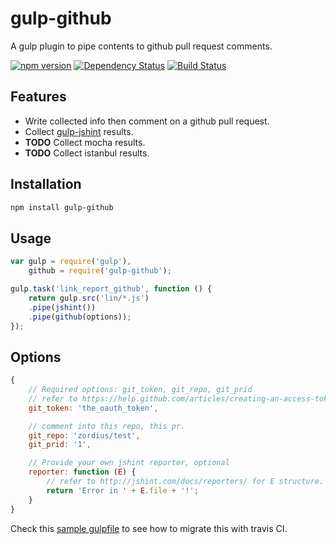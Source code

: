 gulp-github
===========

A gulp plugin to pipe contents to github pull request comments.

[![npm version](https://img.shields.io/npm/v/gulp-github.svg)](https://www.npmjs.org/package/gulp-github) [![Dependency Status](https://david-dm.org/zordius/gulp-github.svg)](https://david-dm.org/zordius/gulp-github) [![Build Status](https://travis-ci.org/zordius/gulp-github.svg?branch=master)](https://travis-ci.org/zordius/gulp-github)

Features
--------

* Write collected info then comment on a github pull request.
* Collect <a href="https://github.com/spenceralger/gulp-jshint">gulp-jshint</a> results.
* **TODO** Collect mocha results.
* **TODO** Collect istanbul results.

Installation
------------

```sh
npm install gulp-github
```

Usage
-----

```javascript
var gulp = require('gulp'),
    github = require('gulp-github');

gulp.task('link_report_github', function () {
    return gulp.src('lin/*.js')
    .pipe(jshint())
    .pipe(github(options));
});
```

Options
-------

```javascript
{
    // Required options: git_token, git_repo, git_prid
    // refer to https://help.github.com/articles/creating-an-access-token-for-command-line-use/
    git_token: 'the_oauth_token',

    // comment into this repo, this pr.
    git_repo: 'zordius/test',
    git_prid: '1',

    // Provide your own jshint reporter, optional
    reporter: function (E) {
        // refer to http://jshint.com/docs/reporters/ for E structure.
        return 'Error in ' + E.file + '!';
    }
}
```

Check this <a href="gulpfile.js">sample gulpfile</a> to see how to migrate this with travis CI.
